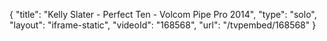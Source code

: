 {
    "title": "Kelly Slater - Perfect Ten - Volcom Pipe Pro 2014",
    "type": "solo",
    "layout": "iframe-static",
    "videoId": "168568",
    "url": "\/tvpembed\/168568"
}
